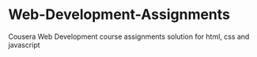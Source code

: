 # Web-Development-Assignments
Cousera Web Development course assignments solution for html, css  and javascript

